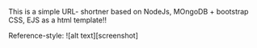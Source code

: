 This is a simple URL- shortner based on NodeJs, MOngoDB + bootstrap CSS, EJS as a html template!!


Reference-style: 
![alt text][screenshot]
